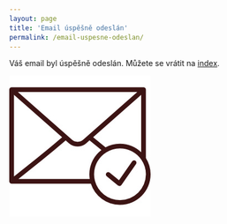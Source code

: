 ```yaml
---
layout: page
title: 'Email úspěšně odeslán'
permalink: /email-uspesne-odeslan/
---
```


Váš email byl úspěšně odeslán. Můžete se vrátit
na [index](/).

![Email odeslán](/images/blog/email-odeslan.jpg)
